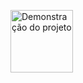 <p aling = "center">
<img src=".gitgub/projetonlw.png" alt ="Demonstração do projeto" width = "100" />

</p>